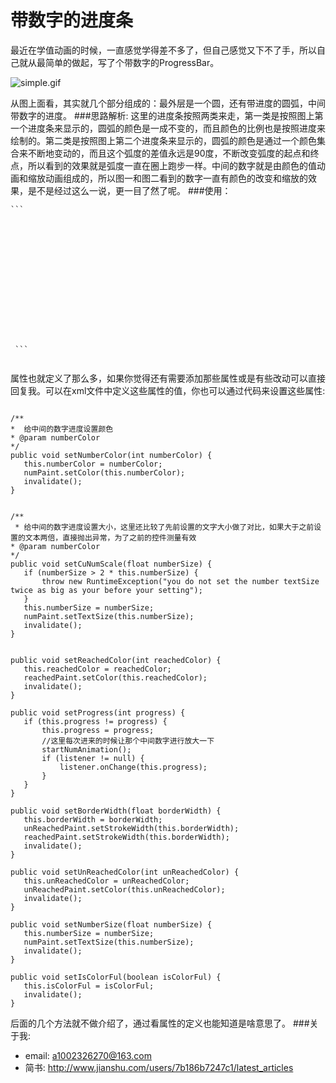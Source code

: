 # 带数字的进度条

最近在学值动画的时候，一直感觉学得差不多了，但自己感觉又下不了手，所以自己就从最简单的做起，写了个带数字的ProgressBar。

![simple.gif](https://github.com/1002326270xc/CircleProgress/blob/master/photo/simple.gif)

从图上面看，其实就几个部分组成的：最外层是一个圆，还有带进度的圆弧，中间带数字的进度。
###思路解析:
这里的进度条按照两类来走，第一类是按照图上第一个进度条来显示的，圆弧的颜色是一成不变的，而且颜色的比例也是按照进度来绘制的。第二类是按照图上第二个进度条来显示的，圆弧的颜色是通过一个颜色集合来不断地变动的，而且这个弧度的差值永远是90度，不断改变弧度的起点和终点，所以看到的效果就是弧度一直在圈上跑步一样。中间的数字就是由颜色的值动画和缩放动画组成的，所以图一和图二看到的数字一直有颜色的改变和缩放的效果，是不是经过这么一说，更一目了然了呢。
###使用：
 <pre><code>```
 <declare-styleable name="CircleProgressBarView">
    <!--当前的进度-->
    <attr name="number_progress" format="integer" />
    <!--外环的宽度-->
    <attr name="border_width" format="dimension" />
    <!--未达到进度的外环颜色-->
    <attr name="unreached_color" format="color" />
    <!--达到进度的外环颜色-->
    <attr name="reached_color" format="color" />
    <!--中间数字的颜色-->
    <attr name="number_corlor" format="color" />
    <!--中间数字的大小-->
    <attr name="number_size" format="dimension" />
    <!--如果这里是true的话，外环就用颜色数组来绘制了-->
    <attr name="isColorful" format="boolean" />
 </declare-styleable>```
 </code></pre>

属性也就定义了那么多，如果你觉得还有需要添加那些属性或是有些改动可以直接回复我。可以在xml文件中定义这些属性的值，你也可以通过代码来设置这些属性:
<pre><code>
/**
*  给中间的数字进度设置颜色
* @param numberColor
*/
public void setNumberColor(int numberColor) {
   this.numberColor = numberColor;
   numPaint.setColor(this.numberColor);
   invalidate();
}
</code></pre>
<pre><code>
/**
 * 给中间的数字进度设置大小，这里还比较了先前设置的文字大小做了对比，如果大于之前设置的文本两倍，直接抛出异常，为了之前的控件测量有效
* @param numberColor
*/
public void setCuNumScale(float numberSize) {
   if (numberSize > 2 * this.numberSize) {
       throw new RuntimeException("you do not set the number textSize twice as big as your before your setting");
   }
   this.numberSize = numberSize;
   numPaint.setTextSize(this.numberSize);
   invalidate();
}
</code></pre>
<pre><code>
public void setReachedColor(int reachedColor) {
   this.reachedColor = reachedColor;
   reachedPaint.setColor(this.reachedColor);
   invalidate();
}

public void setProgress(int progress) {
   if (this.progress != progress) {
       this.progress = progress;
       //这里每次进来的时候让那个中间数字进行放大一下
       startNumAnimation();
       if (listener != null) {
           listener.onChange(this.progress);
       }
   }
}

public void setBorderWidth(float borderWidth) {
   this.borderWidth = borderWidth;
   unReachedPaint.setStrokeWidth(this.borderWidth);
   reachedPaint.setStrokeWidth(this.borderWidth);
   invalidate();
}

public void setUnReachedColor(int unReachedColor) {
   this.unReachedColor = unReachedColor;
   unReachedPaint.setColor(this.unReachedColor);
   invalidate();
}

public void setNumberSize(float numberSize) {
   this.numberSize = numberSize;
   numPaint.setTextSize(this.numberSize);
   invalidate();
}

public void setIsColorFul(boolean isColorFul) {
   this.isColorFul = isColorFul;
   invalidate();
}
</code></pre>

后面的几个方法就不做介绍了，通过看属性的定义也能知道是啥意思了。
###关于我:
   - email: a1002326270@163.com
   - 简书: http://www.jianshu.com/users/7b186b7247c1/latest_articles


